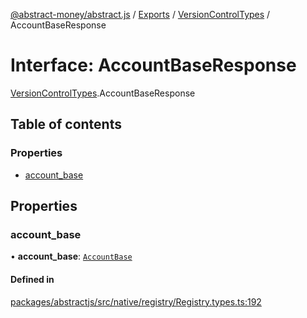 [@abstract-money/abstract.js](../README.md) / [Exports](../modules.md) / [VersionControlTypes](../modules/VersionControlTypes.md) / AccountBaseResponse

# Interface: AccountBaseResponse

[VersionControlTypes](../modules/VersionControlTypes.md).AccountBaseResponse

## Table of contents

### Properties

- [account\_base](VersionControlTypes.AccountBaseResponse.md#account_base)

## Properties

### account\_base

• **account\_base**: [`AccountBase`](VersionControlTypes.AccountBase.md)

#### Defined in

[packages/abstractjs/src/native/registry/Registry.types.ts:192](https://github.com/AbstractSDK/frontend/blob/07410073/packages/abstractjs/src/native/registry/Registry.types.ts#L192)
